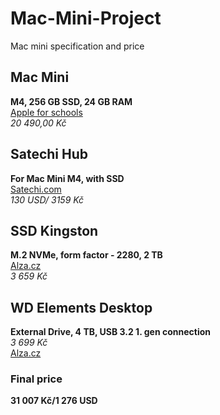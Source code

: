 # Mac-Mini-Project
Mac mini specification and price

## Mac Mini
**M4, 256 GB SSD, 24 GB RAM** <br>
[Apple for schools](https://www.apple.com/cz-edu/shop/buy-mac/mac-mini/%C4%8Dip-apple-m4-s-10j%C3%A1drov%C3%BDm-cpu-a-10j%C3%A1drov%C3%BDm-gpu-16-gb-pam%C4%9Bti-256gb) <br>
*20 490,00 Kč*
<br>
## Satechi Hub
**For Mac Mini M4, with SSD** <br>
[Satechi.com](https://satechi.net/products/mac-mini-m4-stand-hub-with-ssd-enclosure) <br>
*130 USD/ 3159 Kč*
<br>
## SSD Kingston
**M.2 NVMe, form factor - 2280, 2 TB**<br>
[Alza.cz](https://www.alza.cz/kingston-fury-renegade-nvme-2tb-d6817202.htm#parameters) <br>
*3 659 Kč*
<br>
## WD Elements Desktop
**External Drive, 4 TB, USB 3.2 1. gen connection**<br>
*3 699 Kč*<br>
[Alza.cz](https://www.alza.cz/wd-elements-desktop-4tb-d1480690.htm)<br>

### Final price
**31 007 Kč/1 276 USD**
